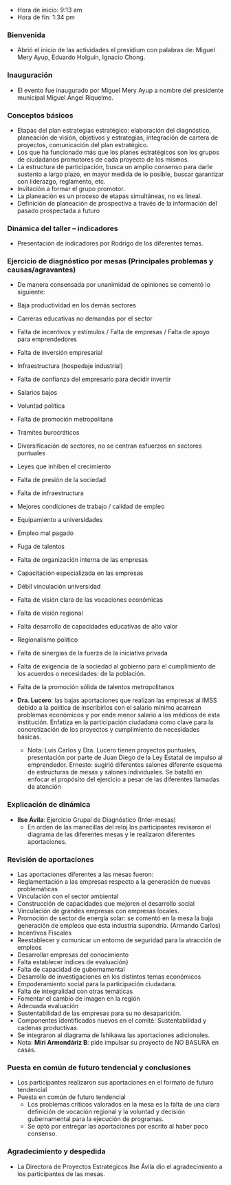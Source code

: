 * Hora de inicio: 9:13 am
* Hora de fin: 1:34 pm

### Bienvenida

* Abrió el inicio de las actividades el presídium con palabras de: Miguel Mery Ayup, Eduardo Holguín, Ignacio Chong.

### Inauguración

* El evento fue inaugurado por Miguel Mery Ayup a nombre del presidente municipal Miguel Ángel Riquelme.

### Conceptos básicos

* Etapas del plan estrategias estratégico: elaboración del diagnóstico, planeación de visión, objetivos y estrategias, integración de cartera de proyectos, comunicación del plan estratégico.
* Los que ha funcionado más que los planes estratégicos son los grupos de ciudadanos promotores de cada proyecto de los mismos.
* La estructura de participación, busca un amplio consenso para darle sustento a largo plazo, en mayor medida de lo posible, buscar garantizar con liderazgo, reglamento, etc.
* Invitación a formar el grupo promotor.
* La planeación es un proceso de etapas simultáneas, no es lineal.
* Definición de planeación de prospectiva a través de la información del pasado prospectada a futuro

### Dinámica del taller – indicadores

* Presentación de indicadores por Rodrigo de los diferentes temas.

### Ejercicio de diagnóstico por mesas (Principales problemas y causas/agravantes)

* De manera consensada por unanimidad de  opiniones se comentó lo siguiente:
* Baja productividad en los demás sectores
* Carreras educativas no demandas por el sector
* Falta de incentivos y estímulos / Falta de empresas / Falta de apoyo para emprendedores
* Falta de inversión empresarial
* Infraestructura (hospedaje industrial)
* Falta de confianza del empresario para decidir invertir
* Salarios bajos
* Voluntad política
* Falta de promoción metropolitana
* Trámites burocráticos
* Diversificación de sectores,  no se centran esfuerzos en sectores puntuales
* Leyes que inhiben el crecimiento
* Falta de presión de la sociedad
* Falta de infraestructura
* Mejores condiciones de trabajo / calidad de empleo
* Equipamiento a universidades
* Empleo mal pagado
* Fuga de talentos
* Falta de organización interna de las empresas
* Capacitación especializada en las empresas
* Débil vinculación universidad
* Falta de visión clara de las vocaciones económicas
* Falta de visión regional
* Falta desarrollo de capacidades educativas de alto valor
* Regionalismo político
* Falta de sinergias de la fuerza de la iniciativa privada
* Falta de exigencia de la sociedad al gobierno para el cumplimiento de los acuerdos o necesidades: de la población.
* Falta de la promoción sólida de talentos metropolitanos

* **Dra. Lucero**: las bajas aportaciones que realizan las empresas al IMSS debido a la política de inscribirlos con el salario mínimo acarrean problemas económicos y por ende menor salario a los médicos de esta institución. Enfatiza en la participación ciudadana como clave para la concretización  de los proyectos y cumplimiento de necesidades básicas.
    * Nota: Luis Carlos y Dra. Lucero tienen proyectos puntuales, presentación por parte de Juan Diego de la Ley Estatal de impulso al emprendedor. Ernesto: sugirió diferentes salones diferente esquema de estructuras de mesas y salones individuales. Se batalló en enfocar el propósito del ejercicio a pesar de las diferentes llamadas de atención

### Explicación de dinámica

* **Ilse Ávila**: Ejercicio Grupal de Diagnóstico (Inter-mesas)
    * En orden de las manecillas del reloj los participantes revisaron el diagrama de las diferentes mesas y le realizaron diferentes aportaciones.

### Revisión de aportaciones

* Las aportaciones diferentes a las mesas fueron:
* Reglamentación a las empresas respecto a la generación de nuevas problemáticas
* Vinculación con el sector ambiental
* Construcción de capacidades que mejoren el desarrollo social
* Vinculación de grandes empresas con empresas locales.
* Promoción de sector de energía solar: se comentó en la mesa la baja generación de empleos que esta industria supondría. (Armando Carlos)
* Incentivos Fiscales
* Reestablecer y comunicar un entorno de seguridad para la atracción de empleos
* Desarrollar empresas del conocimiento
* Falta establecer índices de evaluación}
* Falta de capacidad de gubernamental
* Desarrollo de investigaciones en los distintos temas económicos
* Empoderamiento social para la participación ciudadana.
* Falta de integralidad con otras temáticas
* Fomentar el cambio de imagen en la región
* Adecuada evaluación
* Sustentabilidad de las empresas para su no desaparición.
* Componentes identificados nuevos en el comité: Sustentabilidad y cadenas productivas.
* Se integraron al diagrama de Ishikawa las aportaciones adicionales.
* Nota: **Miri Armendáriz B**: pide impulsar su proyecto de NO BASURA en casas.

### Puesta en común de futuro tendencial y conclusiones

* Los participantes realizaron sus aportaciones en el formato de futuro tendencial
* Puesta en común de futuro tendencial
    * Los problemas críticos valorados en la mesa es la falta de una clara definición de vocación regional y la voluntad y decisión gubernamental para la ejecución de programas.
    * Se optó por entregar las aportaciones por escrito al haber poco consenso.

### Agradecimiento y despedida

* La Directora de Proyectos Estratégicos Ilse Ávila dio el agradecimiento a los participantes de las mesas.
